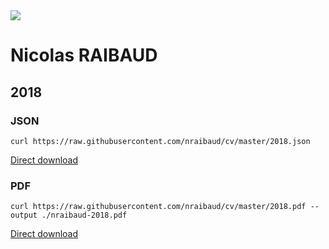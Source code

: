 <img src="https://media.giphy.com/media/zOvBKUUEERdNm/giphy.gif" />

# Nicolas RAIBAUD

## 2018

### JSON
```curl
curl https://raw.githubusercontent.com/nraibaud/cv/master/2018.json
```

[Direct download](https://raw.githubusercontent.com/nraibaud/cv/master/2018.json)

### PDF
```curl
curl https://raw.githubusercontent.com/nraibaud/cv/master/2018.pdf --output ./nraibaud-2018.pdf
```

[Direct download](https://raw.githubusercontent.com/nraibaud/cv/master/2018.pdf)
